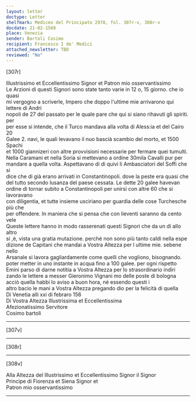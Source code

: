 ```yaml
---
layout: letter
doctype: Letter
shelfmark: Mediceo del Principato 2978, fol. 307r-v, 308r-v
docdate: 21-02-1568
place: Venezia
sender: Bartoli Cosimo
recipient: Francesco I de' Medici
attached_newsletter: TBD
reviewed: "No"
---
```


[307r]  
  
  
Illustrissimo et Eccellentissimo Signor et Patron mio osservantissimo  
Le Arzioni di questi Signori sono state tanto varie in 12 o, 15 giorno. che io quasi  
mi vergogno a scriverle, Impero che doppo l'ultime mie arrivarono qui lettere di Andri  
nopoli de 27 del passato per le quale pare che qui si siano rihavuti gli spiriti. per  
per esse si intende, che il Turco mandava alla volta di Aless:ia et del Cairo 20  
Galee 2. navi, le quali levavano il nuo bascià scambio del morto, et 1500 Spachi  
et 1000 giannizeri con altre provvisioni necessarie per fermare quei tumulti.  
Nella Caramani et nella Soria si mettevano a ordine 30mila Cavalli pur per  
mandare a quella volta. Aspettavano di di quivi li Ambasciatori del Soffi che si  
dice che di già erano arrivati in Constantinopoli. dove la peste era quasi che  
del tutto secondo lusanza del paese cessata. Le dette 20 galee havevan  
ordine di tornar subito a Constantinopoli per unirsi con altre 60 che si lavoravano  
con diligentia, et tutte insieme usciriano per guardia delle cose Turchesche più che  
per offendere. In maniera che si pensa che con lieventi saranno da cento vele  
Queste lettere hanno in modo rasserenati questi Signori che da un dì allo altro  
si ,è, vista una gratia mutazione. perché non sono più tanto caldi nella espe  
dizione de Capitani che mandai a Vostra Altezza per l ultime mie. sebene nello  
Arsanale si lavora gagliardamente come quelli che vogliono, bisognando.  
poter metter in uno instante in acqua fino a 100 galee. per ogni rispetto  
Emini parso di darne notitia a Vostra Altezza per lo strasordinario indiri  
zando le lettere a messer Gieronimo Vignani mo delle poste di bologna  
acciò quella habbi lo aviso a buon hora, né essendo questi i  
altro bacio le mani a Vostra Altezza pregando dio per la felicità di quella  
Di Venetia alli xxi di febraro 156  
Di Vostra Altezza Illustrissima et Eccellentissima  
Afezionatissimo Servitore  
Cosimo bartoli  
  
---  

[307v]  
  
  
  
---  

[308r]  
  
  
  
---  

[308v]  
  
  
Alla Altezza del Illustrissimo et Eccellentissimo Signor il Signor  
Principe di Fiorenza et Siena Signor et  
Patron mio osservantissimo  
  
---  

